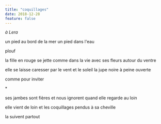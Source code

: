 ```yaml
---
title: "coquillages"
date: 2018-12-28
feature: false
---
```


*à Lera*

un pied au bord de la mer
un pied dans l'eau

plouf

la fille en rouge se jette comme dans la vie
avec ses fleurs autour du ventre

elle se laisse caresser par le vent et le soleil
la jupe noire à peine ouverte

comme pour inviter

\*

ses jambes sont fières
et nous ignorent
quand elle regarde au loin

elle vient de loin
et les coquillages pendus à sa cheville

la suivent partout
